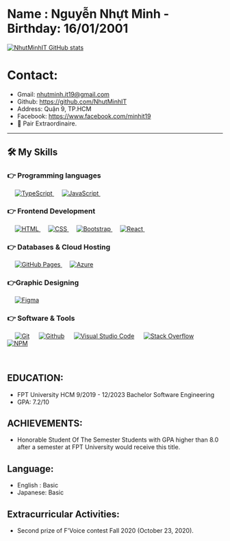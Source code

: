 
  
# Name : Nguyễn Nhựt Minh - Birthday: 16/01/2001

 
[![NhutMinhIT GitHub stats](https://github-readme-stats.vercel.app/api?username=NhutMinhIT&show_icons=true&theme=tokyonight)](https://github.com/anuraghazra/github-readme-stats) 
# Contact:
   - Gmail: nhutminh.it19@gmail.com 
   - Github: https://github.com/NhutMinhIT
   - Address: Quận 9, TP.HCM
   - Facebook: https://www.facebook.com/minhit19
   - 🚀 Pair Extraordinaire.
 ___
## 🛠️ My Skills

### 👉 Programming languages
<p align="left"> 
  &emsp;
   <a href="https://www.typescriptlang.org" target="_blank"> 
    <img alt="TypeScript" src="https://img.shields.io/badge/TypeScript-%23007396.svg?logo=typesctipt&logoColor=white">
  </a>
  &emsp;
 <a href="https://developer.mozilla.org/en-US/docs/Web/JavaScript" target="_blank"> 
     <img alt="JavaScript" src="https://img.shields.io/badge/JavaScript%20-%23F7DF1E.svg?logo=javascript&logoColor=black">
   </a>
  &emsp;
</p>

### 👉 Frontend Development
<p align="left"> 
  &emsp; 
  <a href="https://www.w3.org/html/" target="_blank"> 
   <img alt="HTML" src="https://img.shields.io/badge/HTML5%20-%23E34F26.svg?logo=html5&logoColor=white">
  </a>   
  &emsp;
  <a href="https://www.w3schools.com/css/" target="_blank">
    <img alt="CSS" src="https://img.shields.io/badge/CSS%20-%231572B6.svg?logo=css3&logoColor=white">
  </a> 
   &emsp;
  <a href="https://getbootstrap.com" target="_blank"> 
    <img alt="Bootstrap" src="https://img.shields.io/badge/Bootstrap-%23563D7C.svg?style=flat&logo=bootstrap&logoColor=white"/>
  </a>                                                                                                                           
  &emsp;
     <a href="https://reactjs.org" target="_blank"> 
    <img alt="React" src="https://img.shields.io/badge/-ReactJS-blue?style=flat&logo=react&logoColor=white"/>
  </a> 
   &emsp;                                                                                                               
</p>

### 👉 Databases & Cloud Hosting
<p align="left">
  &emsp;
    <a href="https://www.github.com"><img alt="GitHub Pages" src="https://img.shields.io/badge/GitHub%20Pages-%23327FC7.svg?style=flat&llogo=github&logoColor=white">     </a>
     &emsp;    
    <a href="https://www.heroku.com/"><img alt="Azure" src="https://upload.wikimedia.org/wikipedia/commons/thumb/f/fa/Microsoft_Azure.svg/2048px-Microsoft_Azure.svg.png"></a>  
  &emsp;
  
### 👉Graphic Designing
<p align="left">
  &emsp;
  <a href="https://www.adobe.com/in/products/photoshop-lightroom.html" target="_blank"> 
    <img alt="Figma" src="https://img.shields.io/badge/Figma-%2300f.svg?style=flat&logo=figma&logoColor=white"/>
  </a>   
 </p>

 ### 👉 Software & Tools 
<p>    
  &emsp;
    <a href="#"><img alt="Git" src="https://img.shields.io/badge/Git%20-%23F05033.svg?logo=git&logoColor=white"></a>
  &emsp;
    <a href="#"><img alt="Github" src="https://img.shields.io/badge/Github-000000.svg?logo=Github&logoColor=white"></a>													       
  &emsp;   
    <a href="#"><img alt="Visual Studio Code" src="https://img.shields.io/badge/Visual%20Studio%20Code-0078d7.svg?logo=visual-studio-code&logoColor=white"></a>
  &emsp;
    <a href="#"><img alt="Stack Overflow" src="https://img.shields.io/badge/-Stack%20Overflow-FE7A16?logo=stack-overflow&logoColor=white"></a>
 &emsp;
    <a href="#"><img alt="NPM" src="https://img.shields.io/badge/-NPM-red?logo=NPM&logoColor=white"></a>									 
  &emsp;
</p> 
<br>

## EDUCATION:
 * FPT University HCM 9/2019 - 12/2023
 Bachelor Software Engineering 
 * GPA: 7.2/10
## ACHIEVEMENTS:
 * Honorable Student Of The Semester 
 Students with GPA higher than 8.0 after 
 a semester at FPT University would 
 receive this title.
## Language:
  * English : Basic 
  * Japanese: Basic
## Extracurricular Activities:
* Second prize of F'Voice contest Fall 2020 (October 23, 2020).
